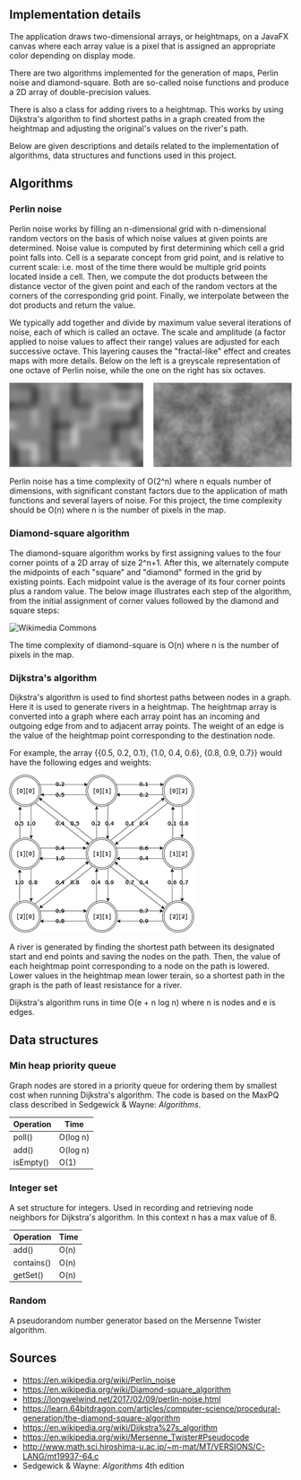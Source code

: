 Implementation details
------

The application draws two-dimensional arrays, or heightmaps, on a JavaFX canvas where each array value is a pixel that is assigned an appropriate color depending on display mode. 

There are two algorithms implemented for the generation of maps, Perlin noise and diamond-square. Both are so-called noise functions and produce a 2D array of double-precision values.

There is also a class for adding rivers to a heightmap. This works by using Dijkstra's algorithm to find shortest paths in a graph created from the heightmap and adjusting the original's values on the river's path.

Below are given descriptions and details related to the implementation of algorithms, data structures and functions used in this project.

Algorithms
------

### Perlin noise
Perlin noise works by filling an n-dimensional grid with n-dimensional random vectors on the basis of which noise values at given points are determined. Noise value is computed by first determining which cell a grid point falls into. Cell is a separate concept from grid point, and is relative to current scale: i.e. most of the time there would be multiple grid points located inside a cell. Then, we compute the dot products between the distance vector of the given point and each of the random vectors at the corners of the corresponding grid point. Finally, we interpolate between the dot products and return the value.

We typically add together and divide by maximum value several iterations of noise, each of which is called an octave. The scale and amplitude (a factor applied to noise values to affect their range) values are adjusted for each successive octave. This layering causes the "fractal-like" effect and creates maps with more details. Below on the left is a greyscale representation of one octave of Perlin noise, while the one on the right has six octaves. 

![One and six octaves](onesix.png)

Perlin noise has a time complexity of O(2^n) where n equals number of dimensions, with significant constant factors due to the application of math functions and several layers of noise. For this project, the time complexity should be O(n) where n is the number of pixels in the map.

### Diamond-square algorithm
The diamond-square algorithm works by first assigning values to the four corner points of a 2D array of size 2^n+1. After this, we alternately compute the midpoints of each "square" and "diamond" formed in the grid by existing points. Each midpoint value is the average of its four corner points plus a random value. The below image illustrates each step of the algorithm, from the initial assignment of corner values followed by the diamond and square steps:

![Wikimedia Commons](https://upload.wikimedia.org/wikipedia/commons/thumb/b/bf/Diamond_Square.svg/640px-Diamond_Square.svg.png "Christopher Ewin / CC BY-SA 4.0")

The time complexity of diamond-square is O(n) where n is the number of pixels in the map.

### Dijkstra's algorithm
Dijkstra's algorithm is used to find shortest paths between nodes in a graph. Here it is used to generate rivers in a heightmap. The heightmap array is converted into a graph where each array point has an incoming and outgoing edge from and to adjacent array points. The weight of an edge is the value of the heightmap point corresponding to the destination node.

For example, the array {{0.5, 0.2, 0.1}, {1.0, 0.4, 0.6}, {0.8, 0.9, 0.7}} would have the following edges and weights:

![Graph diagram](graph.png)

A river is generated by finding the shortest path between its designated start and end points and saving the nodes on the path. Then, the value of each heightmap point corresponding to a node on the path is lowered. Lower values in the heightmap mean lower terain, so a shortest path in the graph is the path of least resistance for a river.

Dijkstra's algorithm runs in time O(e + n log n) where n is nodes and e is edges.

Data structures
------

### Min heap priority queue
Graph nodes are stored in a priority queue for ordering them by smallest cost when running Dijkstra's algorithm. The code is based on the MaxPQ class described in Sedgewick & Wayne: *Algorithms*.

| Operation | Time     |
|-----------|----------|
| poll()    | O(log n) |
| add()     | O(log n) |
| isEmpty() | O(1)     |

### Integer set
A set structure for integers. Used in recording and retrieving node neighbors for Dijkstra's algorithm. In this context n has a max value of 8. 

| Operation | Time     |
|-----------|----------|
| add()     | O(n)     |
| contains()| O(n)     |
| getSet()  | O(n)     |


### Random
A pseudorandom number generator based on the Mersenne Twister algorithm.

Sources
------

- https://en.wikipedia.org/wiki/Perlin_noise
- https://en.wikipedia.org/wiki/Diamond-square_algorithm
- https://longwelwind.net/2017/02/09/perlin-noise.html
- https://learn.64bitdragon.com/articles/computer-science/procedural-generation/the-diamond-square-algorithm
- https://en.wikipedia.org/wiki/Dijkstra%27s_algorithm
- https://en.wikipedia.org/wiki/Mersenne_Twister#Pseudocode
- http://www.math.sci.hiroshima-u.ac.jp/~m-mat/MT/VERSIONS/C-LANG/mt19937-64.c
- Sedgewick & Wayne: *Algorithms* 4th edition 
